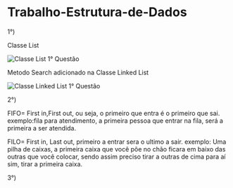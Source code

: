  # Trabalho-Estrutura-de-Dados
 
 1°)
 
 Classe List
  
 ![Classe List 1° Questão](https://user-images.githubusercontent.com/112532643/207937352-8f8b176c-c941-4f63-a0e9-68809cad3f11.png)

  Metodo Search adicionado na Classe Linked List
  
  ![Classe Linked List 1° Questão](https://user-images.githubusercontent.com/112532643/207937642-04503c8c-fa20-4294-977b-6c556d022f13.png)


2°)

FIFO= First in,First out, ou seja, o primeiro que entra é o primeiro que sai.
exemplo:fila para atendimento, a primeira pessoa que entrar na fila, será a primeira a ser atendida.

FILO= First in, Last out, primeiro a entrar sera o ultimo a sair.
exemplo: Uma pilha de caixas, a primeira caixa que você põe no chão ficara em baixo das outras que você colocar, sendo assim preciso tirar a outras de cima para aí sim, tirar a primeira caixa.


3°)
